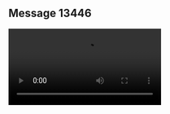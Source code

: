 ## Message 13446



![Video](https://data.iron-swords.co.il/2024/November/05/13446/13446_media.mp4)
